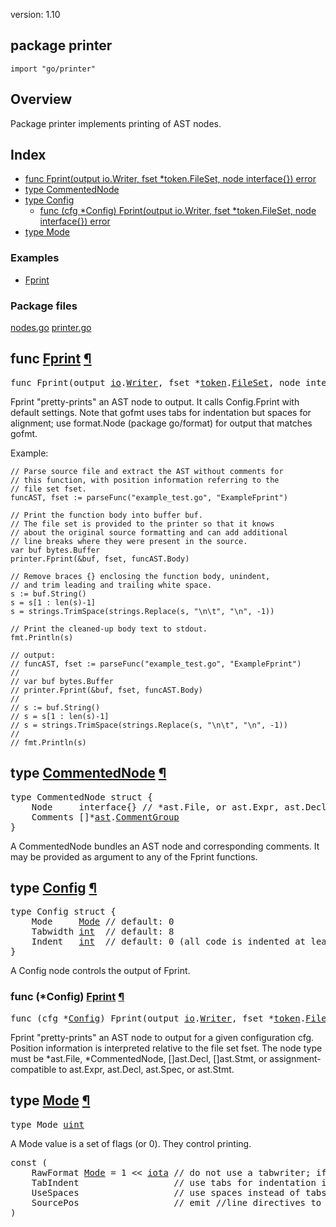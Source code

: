 version: 1.10
## package printer

  `import "go/printer"`

## Overview

Package printer implements printing of AST nodes.

## Index

- [func Fprint(output io.Writer, fset *token.FileSet, node interface{}) error](#Fprint)
- [type CommentedNode](#CommentedNode)
- [type Config](#Config)
  - [func (cfg *Config) Fprint(output io.Writer, fset *token.FileSet, node interface{}) error](#Config.Fprint)
- [type Mode](#Mode)

### Examples

- [Fprint](#exampleFprint)

### Package files
 [nodes.go](//github.com/golang/go/blob/2ea7d3461bb41d0ae12b56ee52d43314bcdb97f9/src/go/printer/nodes.go) [printer.go](//github.com/golang/go/blob/2ea7d3461bb41d0ae12b56ee52d43314bcdb97f9/src/go/printer/printer.go)

<h2 id="Fprint">func <a href="//github.com/golang/go/blob/2ea7d3461bb41d0ae12b56ee52d43314bcdb97f9/src/go/printer/printer.go#L1344">Fprint</a>
    <a href="#Fprint">¶</a></h2>
<pre>func Fprint(output <a href="/io/">io</a>.<a href="/io/#Writer">Writer</a>, fset *<a href="/go/token/">token</a>.<a href="/go/token/#FileSet">FileSet</a>, node interface{}) <a href="/builtin/#error">error</a></pre>

Fprint "pretty-prints" an AST node to output. It calls Config.Fprint with
default settings. Note that gofmt uses tabs for indentation but spaces for
alignment; use format.Node (package go/format) for output that matches gofmt.

<a id="exampleFprint"></a>
Example:

    // Parse source file and extract the AST without comments for
    // this function, with position information referring to the
    // file set fset.
    funcAST, fset := parseFunc("example_test.go", "ExampleFprint")

    // Print the function body into buffer buf.
    // The file set is provided to the printer so that it knows
    // about the original source formatting and can add additional
    // line breaks where they were present in the source.
    var buf bytes.Buffer
    printer.Fprint(&buf, fset, funcAST.Body)

    // Remove braces {} enclosing the function body, unindent,
    // and trim leading and trailing white space.
    s := buf.String()
    s = s[1 : len(s)-1]
    s = strings.TrimSpace(strings.Replace(s, "\n\t", "\n", -1))

    // Print the cleaned-up body text to stdout.
    fmt.Println(s)

    // output:
    // funcAST, fset := parseFunc("example_test.go", "ExampleFprint")
    //
    // var buf bytes.Buffer
    // printer.Fprint(&buf, fset, funcAST.Body)
    //
    // s := buf.String()
    // s = s[1 : len(s)-1]
    // s = strings.TrimSpace(strings.Replace(s, "\n\t", "\n", -1))
    //
    // fmt.Println(s)

<h2 id="CommentedNode">type <a href="//github.com/golang/go/blob/2ea7d3461bb41d0ae12b56ee52d43314bcdb97f9/src/go/printer/printer.go#L1325">CommentedNode</a>
    <a href="#CommentedNode">¶</a></h2>
<pre>type CommentedNode struct {
<span id="CommentedNode.Node"></span>    Node     interface{} <span class="comment">// *ast.File, or ast.Expr, ast.Decl, ast.Spec, or ast.Stmt</span>
<span id="CommentedNode.Comments"></span>    Comments []*<a href="/go/ast/">ast</a>.<a href="/go/ast/#CommentGroup">CommentGroup</a>
}</pre>

A CommentedNode bundles an AST node and corresponding comments. It may be
provided as argument to any of the Fprint functions.

<h2 id="Config">type <a href="//github.com/golang/go/blob/2ea7d3461bb41d0ae12b56ee52d43314bcdb97f9/src/go/printer/printer.go#L1267">Config</a>
    <a href="#Config">¶</a></h2>
<pre>type Config struct {
<span id="Config.Mode"></span>    Mode     <a href="#Mode">Mode</a> <span class="comment">// default: 0</span>
<span id="Config.Tabwidth"></span>    Tabwidth <a href="/builtin/#int">int</a>  <span class="comment">// default: 8</span>
<span id="Config.Indent"></span>    Indent   <a href="/builtin/#int">int</a>  <span class="comment">// default: 0 (all code is indented at least by this much)</span>
}</pre>

A Config node controls the output of Fprint.

<h3 id="Config.Fprint">func (*Config) <a href="//github.com/golang/go/blob/2ea7d3461bb41d0ae12b56ee52d43314bcdb97f9/src/go/printer/printer.go#L1335">Fprint</a>
    <a href="#Config.Fprint">¶</a></h3>
<pre>func (cfg *<a href="#Config">Config</a>) Fprint(output <a href="/io/">io</a>.<a href="/io/#Writer">Writer</a>, fset *<a href="/go/token/">token</a>.<a href="/go/token/#FileSet">FileSet</a>, node interface{}) <a href="/builtin/#error">error</a></pre>

Fprint "pretty-prints" an AST node to output for a given configuration cfg.
Position information is interpreted relative to the file set fset. The node type
must be *ast.File, *CommentedNode, []ast.Decl, []ast.Stmt, or
assignment-compatible to ast.Expr, ast.Decl, ast.Spec, or ast.Stmt.

<h2 id="Mode">type <a href="//github.com/golang/go/blob/2ea7d3461bb41d0ae12b56ee52d43314bcdb97f9/src/go/printer/printer.go#L1257">Mode</a>
    <a href="#Mode">¶</a></h2>
<pre>type Mode <a href="/builtin/#uint">uint</a></pre>

A Mode value is a set of flags (or 0). They control printing.

<pre>const (
    <span id="RawFormat">RawFormat</span> <a href="#Mode">Mode</a> = 1 &lt;&lt; <a href="/builtin/#iota">iota</a> <span class="comment">// do not use a tabwriter; if set, UseSpaces is ignored</span>
    <span id="TabIndent">TabIndent</span>                  <span class="comment">// use tabs for indentation independent of UseSpaces</span>
    <span id="UseSpaces">UseSpaces</span>                  <span class="comment">// use spaces instead of tabs for alignment</span>
    <span id="SourcePos">SourcePos</span>                  <span class="comment">// emit //line directives to preserve original source positions</span>
)</pre>




